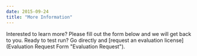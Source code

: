 ```yaml
---
date: 2015-09-24
title: "More Information"
---
```

Interested to learn more? Please fill out the form below and we will get back to you. Ready to test run? Go directly and [request an evaluation license](Evaluation Request Form "Evaluation Request").
